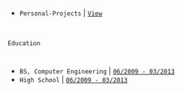 <br />

- `Personal-Projects` | [`View`](https://github.com/stars/kentlouisetonino/lists/computer-engineering-projects) <br />

<br />

`Education`
#

- `BS, Computer Engineering` | [`06/2009 - 03/2013`](https://github.com/kentlouisetonino/kentlouisetonino/blob/develop/education/02-BS-Computer-Engineering.md)
- `High School` | [`06/2009 - 03/2013`](https://github.com/kentlouisetonino/kentlouisetonino/blob/develop/education/01-High-School.md)
